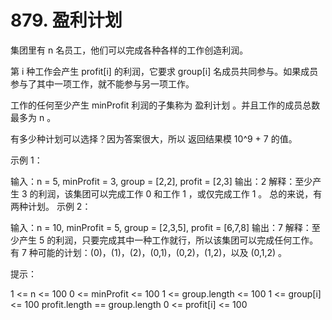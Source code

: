 # 879. 盈利计划
  集团里有 n 名员工，他们可以完成各种各样的工作创造利润。
  
  第 i 种工作会产生 profit[i] 的利润，它要求 group[i] 名成员共同参与。如果成员参与了其中一项工作，就不能参与另一项工作。
  
  工作的任何至少产生 minProfit 利润的子集称为 盈利计划 。并且工作的成员总数最多为 n 。
  
  有多少种计划可以选择？因为答案很大，所以 返回结果模 10^9 + 7 的值。
  
   
  
  示例 1：
  
  输入：n = 5, minProfit = 3, group = [2,2], profit = [2,3]
  输出：2
  解释：至少产生 3 的利润，该集团可以完成工作 0 和工作 1 ，或仅完成工作 1 。
  总的来说，有两种计划。
  示例 2：
  
  输入：n = 10, minProfit = 5, group = [2,3,5], profit = [6,7,8]
  输出：7
  解释：至少产生 5 的利润，只要完成其中一种工作就行，所以该集团可以完成任何工作。
  有 7 种可能的计划：(0)，(1)，(2)，(0,1)，(0,2)，(1,2)，以及 (0,1,2) 。
   
  
  提示：
  
  1 <= n <= 100
  0 <= minProfit <= 100
  1 <= group.length <= 100
  1 <= group[i] <= 100
  profit.length == group.length
  0 <= profit[i] <= 100
